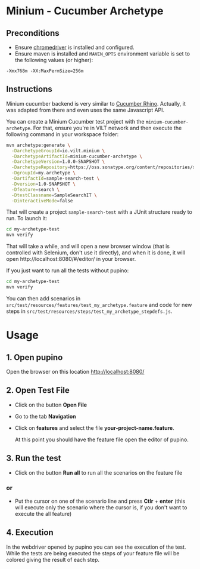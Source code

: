 Minium - Cucumber Archetype
==================================

Preconditions
--------------

* Ensure [chromedriver](https://code.google.com/p/selenium/wiki/ChromeDriver) is installed and configured.
* Ensure maven is installed and `MAVEN_OPTS` environment variable is set to the following values (or higher):

```
-Xmx768m -XX:MaxPermSize=256m
```

Instructions
------------

Minium cucumber backend is very similar to [Cucumber Rhino](https://github.com/cucumber/cucumber-jvm/tree/master/rhino). Actually, it was adapted from there and even uses the same Javascript API.

You can create a Minium Cucumber test project with the `minium-cucumber-archetype`. For that, ensure you're in VILT network and then execute the following command in your workspace folder:

```sh
mvn archetype:generate \
  -DarchetypeGroupId=io.vilt.minium \
  -DarchetypeArtifactId=minium-cucumber-archetype \
  -DarchetypeVersion=1.0.0-SNAPSHOT \
  -DarchetypeRepository=https://oss.sonatype.org/content/repositories/snapshots/ \
  -DgroupId=my.archetype \
  -DartifactId=sample-search-test \
  -Dversion=1.0-SNAPSHOT \
  -Dfeature=search \
  -DtestClassname=SampleSearchIT \
  -DinteractiveMode=false
```

That will create a project `sample-search-test` with a JUnit structure ready to run. To launch it:

```sh
cd my-archetype-test
mvn verify
```

That will take a while, and will open a new browser window (that is controlled with Selenium, don't use it directly), and when it is done, it will open http://localhost:8080/#/editor/ in your browser.

If you just want to run all the tests without pupino:

```sh
cd my-archetype-test
mvn verify
```

You can then add scenarios in `src/test/resources/features/test_my_archetype.feature` and code for new steps in `src/test/resources/steps/test_my_archetype_stepdefs.js`.

# Usage
## 1. Open pupino
Open the browser on this location <http://localhost:8080/>
## 2. Open Test File
* Click on the button **Open File**
* Go to the tab **Navigation**
* Click on **features** and select the file **your-project-name.feature**. 

    At this point you should have the feature file open the editor of pupino.
    
## 3. Run the test
* Click on the button **Run all** to run all the scenarios on the feature file 

### or 

* Put the cursor on one of the scenario line and press **Ctlr** + **enter** (this will execute only the scenario where the cursor is, if you don't want to execute the all feature)

## 4. Execution
In the webdriver opened by pupino you can see the execution of the test. While the tests are being executed the steps of your feature file will be colored giving the result of each step.